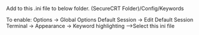 Add to this .ini file to below folder.
(SecureCRT Folder)/Config/Keywords

To enable: Options -> Global Options
Default Session -> Edit Default Session
Terminal -> Appearance -> Keyword highlighting —>Select this ini file
